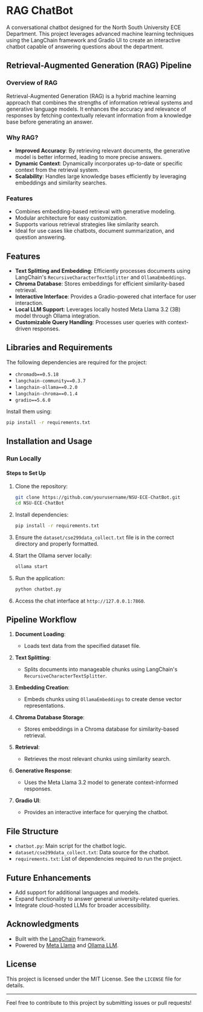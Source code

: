 # RAG ChatBot

A conversational chatbot designed for the North South University ECE Department. This project leverages advanced machine learning techniques using the LangChain framework and Gradio UI to create an interactive chatbot capable of answering questions about the department.

## Retrieval-Augmented Generation (RAG) Pipeline

### Overview of RAG
Retrieval-Augmented Generation (RAG) is a hybrid machine learning approach that combines the strengths of information retrieval systems and generative language models. It enhances the accuracy and relevance of responses by fetching contextually relevant information from a knowledge base before generating an answer. 

### Why RAG?
- **Improved Accuracy**: By retrieving relevant documents, the generative model is better informed, leading to more precise answers.
- **Dynamic Context**: Dynamically incorporates up-to-date or specific context from the retrieval system.
- **Scalability**: Handles large knowledge bases efficiently by leveraging embeddings and similarity searches.

### Features
- Combines embedding-based retrieval with generative modeling.
- Modular architecture for easy customization.
- Supports various retrieval strategies like similarity search.
- Ideal for use cases like chatbots, document summarization, and question answering.

## Features

- **Text Splitting and Embedding**: Efficiently processes documents using LangChain's `RecursiveCharacterTextSplitter` and `OllamaEmbeddings`.
- **Chroma Database**: Stores embeddings for efficient similarity-based retrieval.
- **Interactive Interface**: Provides a Gradio-powered chat interface for user interaction.
- **Local LLM Support**: Leverages locally hosted Meta Llama 3.2 (3B) model through Ollama integration.
- **Customizable Query Handling**: Processes user queries with context-driven responses.

## Libraries and Requirements

The following dependencies are required for the project:

- `chromadb==0.5.18`
- `langchain-community==0.3.7`
- `langchain-ollama==0.2.0`
- `langchain-chroma==0.1.4`
- `gradio==5.6.0`

Install them using:
```bash
pip install -r requirements.txt
```

## Installation and Usage

### Run Locally

#### Steps to Set Up

1. Clone the repository:
   ```bash
   git clone https://github.com/yourusername/NSU-ECE-ChatBot.git
   cd NSU-ECE-ChatBot
   ```

2. Install dependencies:
   ```bash
   pip install -r requirements.txt
   ```

3. Ensure the `dataset/cse299data_collect.txt` file is in the correct directory and properly formatted.

4. Start the Ollama server locally:
   ```bash
   ollama start
   ```

5. Run the application:
   ```bash
   python chatbot.py
   ```

6. Access the chat interface at `http://127.0.0.1:7860`.

## Pipeline Workflow

1. **Document Loading**:
   - Loads text data from the specified dataset file.

2. **Text Splitting**:
   - Splits documents into manageable chunks using LangChain's `RecursiveCharacterTextSplitter`.

3. **Embedding Creation**:
   - Embeds chunks using `OllamaEmbeddings` to create dense vector representations.

4. **Chroma Database Storage**:
   - Stores embeddings in a Chroma database for similarity-based retrieval.

5. **Retrieval**:
   - Retrieves the most relevant chunks using similarity search.

6. **Generative Response**:
   - Uses the Meta Llama 3.2 model to generate context-informed responses.

7. **Gradio UI**:
   - Provides an interactive interface for querying the chatbot.

## File Structure

- `chatbot.py`: Main script for the chatbot logic.
- `dataset/cse299data_collect.txt`: Data source for the chatbot.
- `requirements.txt`: List of dependencies required to run the project.

## Future Enhancements

- Add support for additional languages and models.
- Expand functionality to answer general university-related queries.
- Integrate cloud-hosted LLMs for broader accessibility.

## Acknowledgments

- Built with the [LangChain](https://www.langchain.com/) framework.
- Powered by [Meta Llama](https://ai.facebook.com/tools/llama/) and [Ollama LLM](https://ollama.com/).

## License

This project is licensed under the MIT License. See the `LICENSE` file for details.

---

Feel free to contribute to this project by submitting issues or pull requests!
